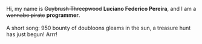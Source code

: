 Hi, my name is ~~Guybrush Threepwood~~ **Luciano Federico Pereira**, and I am a ~~wannabe pirate~~ **programmer**.<br><br>A short song: 950 bounty of doubloons gleams in the sun, a treasure hunt has just begun! Arrr!
